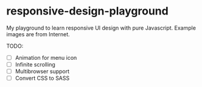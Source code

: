 # responsive-design-playground

My playground to learn responsive UI design with pure Javascript. Example images are from Internet.

TODO:

- [ ] Animation for menu icon
- [ ] Infinite scrolling
- [ ] Multibrowser support
- [ ] Convert CSS to SASS
